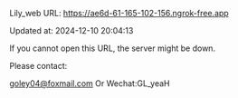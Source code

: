 Lily_web URL: https://ae6d-61-165-102-156.ngrok-free.app

Updated at: 2024-12-10 20:04:13

If you cannot open this URL, the server might be down.

Please contact: 

goley04@foxmail.com Or Wechat:GL_yeaH